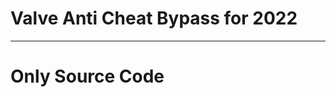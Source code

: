 # Valve Anti Cheat Bypass for 2022

-----------------------------------------------------------------------------------------------------

# Only Source Code
